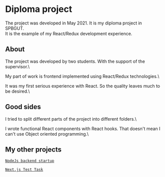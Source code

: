 # Diploma project

The project was developed in May 2021. It is my diploma project in SPBGUT.\
It is the example of my React/Redux development experience.

## About

The project was developed by two students. With the support of the supervisor.\ 

My part of work is frontend implemented using React/Redux technologies.\

It was my first serious experience with React. So the quality leaves much to be desired.\

## Good sides

I tried to split different parts of the project into different folders.\

I wrote functional React components with React hooks. That doesn't mean I can't use Object oriented programming.\

## My other projects

[`NodeJs backend startup`](https://github.com/mihalay123/fire-plus-algebra-api)

[`Next.js Test Task`](https://github.com/mihalay123/test-task-twitch-search)
